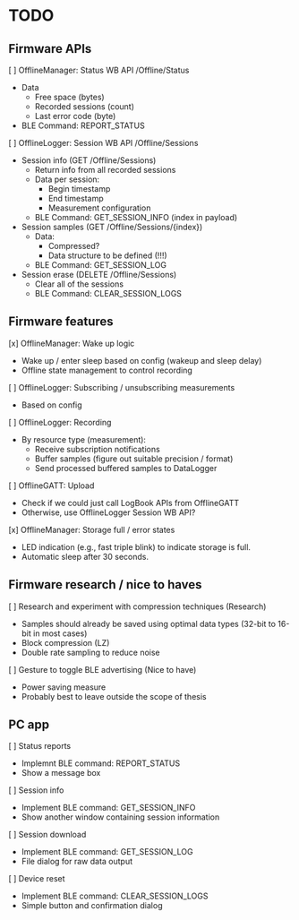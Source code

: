 # TODO

## Firmware APIs

[ ] OfflineManager: Status WB API /Offline/Status
- Data
    - Free space (bytes)
    - Recorded sessions (count)
    - Last error code (byte)
- BLE Command: REPORT_STATUS

[ ] OfflineLogger: Session WB API /Offline/Sessions
- Session info (GET /Offline/Sessions)
  - Return info from all recorded sessions
  - Data per session:
    - Begin timestamp
    - End timestamp
    - Measurement configuration
  - BLE Command: GET_SESSION_INFO (index in payload)
- Session samples (GET /Offline/Sessions/{index})
  - Data:
    - Compressed?
    - Data structure to be defined (!!!)
  - BLE Command: GET_SESSION_LOG
- Session erase (DELETE /Offline/Sessions)
  - Clear all of the sessions
  - BLE Command: CLEAR_SESSION_LOGS

## Firmware features

[x] OfflineManager: Wake up logic
- Wake up / enter sleep based on config (wakeup and sleep delay)
- Offline state management to control recording

[ ] OfflineLogger: Subscribing / unsubscribing measurements
- Based on config

[ ] OfflineLogger: Recording
- By resource type (measurement):
  - Receive subscription notifications
  - Buffer samples (figure out suitable precision / format)
  - Send processed buffered samples to DataLogger

[ ] OfflineGATT: Upload
- Check if we could just call LogBook APIs from OfflineGATT
- Otherwise, use OfflineLogger Session WB API?

[x] OfflineManager: Storage full / error states
- LED indication (e.g., fast triple blink) to indicate storage is full.
- Automatic sleep after 30 seconds. 

## Firmware research / nice to haves

[ ] Research and experiment with compression techniques (Research)
- Samples should already be saved using optimal data types (32-bit to 16-bit in most cases)
- Block compression (LZ)
- Double rate sampling to reduce noise

[ ] Gesture to toggle BLE advertising (Nice to have)
- Power saving measure
- Probably best to leave outside the scope of thesis

## PC app

[ ] Status reports
- Implemnt BLE command: REPORT_STATUS
- Show a message box

[ ] Session info
- Implement BLE command: GET_SESSION_INFO
- Show another window containing session information

[ ] Session download
- Implement BLE command: GET_SESSION_LOG
- File dialog for raw data output

[ ] Device reset
- Implement BLE command: CLEAR_SESSION_LOGS
- Simple button and confirmation dialog
  